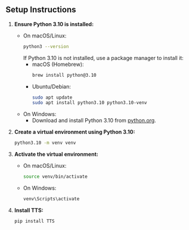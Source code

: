 
## Setup Instructions

1. **Ensure Python 3.10 is installed:**
    - On macOS/Linux:
      ```bash
      python3 --version
      ```
      If Python 3.10 is not installed, use a package manager to install it:
      - macOS (Homebrew):
        ```bash
        brew install python@3.10
        ```
      - Ubuntu/Debian:
        ```bash
        sudo apt update
        sudo apt install python3.10 python3.10-venv
        ```
    - On Windows:
      - Download and install Python 3.10 from [python.org](https://www.python.org/downloads/release/python-3100/).

2. **Create a virtual environment using Python 3.10:**
    ```bash
    python3.10 -m venv venv
    ```

3. **Activate the virtual environment:**
    - On macOS/Linux:
      ```bash
      source venv/bin/activate
      ```
    - On Windows:
      ```bash
      venv\Scripts\activate
      ```

4. **Install TTS:**
    ```bash
    pip install TTS
    ```

